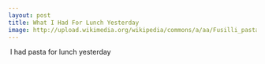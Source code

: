 ```yaml
---
layout: post
title: What I Had For Lunch Yesterday
image: http://upload.wikimedia.org/wikipedia/commons/a/aa/Fusilli_pasta.jpg
---
```

<img src = "{{page.image}}" alt = "">
I had pasta for lunch yesterday
